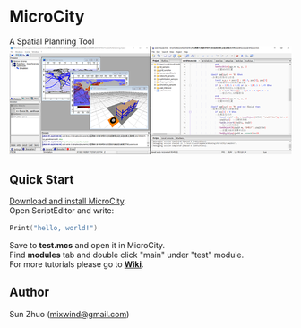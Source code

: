# MicroCity
A Spatial Planning Tool
![Screenshots](imgs/microcity.png)
## Quick Start
[Download and install MicroCity](https://github.com/microcity/microcity.github.io/releases/latest).  
Open ScriptEditor and write:  
```lua
Print("hello, world!")
```
Save to **test.mcs** and open it in MicroCity.  
Find **modules** tab and double click "main" under "test" module.  
For more tutorials please go to [**Wiki**](https://github.com/microcity/microcity.github.io/wiki).  
## Author
Sun Zhuo (mixwind@gmail.com)
